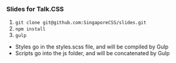### Slides for Talk.CSS

1. `git clone git@github.com:SingaporeCSS/slides.git`
2. `npm install`
3. `gulp`

- Styles go in the styles.scss file, and will be compiled by Gulp
- Scripts go into the js folder, and will be concatenated by Gulp
